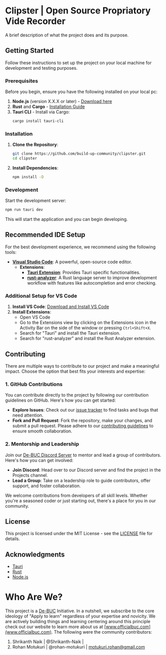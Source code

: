 # Clipster | Open Source Propriatory Vide Recorder
A brief description of what the project does and its purpose.

## Getting Started

Follow these instructions to set up the project on your local machine for development and testing purposes.

### Prerequisites

Before you begin, ensure you have the following installed on your local pc:

1. **Node.js** (version X.X.X or later) - [Download here](https://nodejs.org/)
2. **Rust** and **Cargo** - [Installation Guide](https://www.rust-lang.org/tools/install)
3. **Tauri CLI** - Install via Cargo:
   ```sh
   cargo install tauri-cli
   ```

### Installation

1. **Clone the Repository**:
   ```sh
   git clone https://github.com/build-up-community/clipster.git
   cd clipster
   ```

2. **Install Dependencies**:
   ```sh
   npm install -D
   ```

### Development

Start the development server:

```sh
npm run tauri dev
```

This will start the application and you can begin developing.

## Recommended IDE Setup

For the best development experience, we recommend using the following tools:

- **[Visual Studio Code](https://code.visualstudio.com/)**: A powerful, open-source code editor.
  - **Extensions**:
    - **[Tauri Extension](https://marketplace.visualstudio.com/items?itemName=tauri-apps.tauri-vscode)**: Provides Tauri specific functionalities.
    - **[rust-analyzer](https://marketplace.visualstudio.com/items?itemName=rust-lang.rust-analyzer)**: A Rust language server to improve development workflow with features like autocompletion and error checking.

### Additional Setup for VS Code

1. **Install VS Code**: [Download and Install VS Code](https://code.visualstudio.com/)
2. **Install Extensions**:
   - Open VS Code
   - Go to the Extensions view by clicking on the Extensions icon in the Activity Bar on the side of the window or pressing `Ctrl+Shift+X`.
   - Search for "Tauri" and install the Tauri extension.
   - Search for "rust-analyzer" and install the Rust Analyzer extension.

## Contributing

There are multiple ways to contribute to our project and make a meaningful impact. Choose the option that best fits your interests and expertise:

### 1. GitHub Contributions

You can contribute directly to the project by following our contribution guidelines on GitHub. Here's how you can get started:

- **Explore Issues**: Check out our [issue tracker](link-to-issues) to find tasks and bugs that need attention.
- **Fork and Pull Request**: Fork the repository, make your changes, and submit a pull request. Please adhere to our [contributing guidelines](link-to-guidelines) to ensure smooth collaboration.

### 2. Mentorship and Leadership

Join our [De-BUC Discord Server]() to mentor and lead a group of contributors. Here's how you can get involved:

- **Join Discord**: Head over to our Discord server and find the project in the Projects channel.
- **Lead a Group**: Take on a leadership role to guide contributors, offer support, and foster collaboration.

We welcome contributions from developers of all skill levels. Whether you're a seasoned coder or just starting out, there's a place for you in our community.

## License

This project is licensed under the MIT License - see the [LICENSE](LICENSE) file for details.

## Acknowledgments

- [Tauri](https://tauri.studio/)
- [Rust](https://www.rust-lang.org/)
- [Node.js](https://nodejs.org/)


# Who Are We?

This project is a [De-BUC]() Initiative. In a nutshell, we subscribe to the core ideology of "Apply to learn" regardless of your expertise and novicity. We are actively building things and learning centering around this principle check out our website to learn more about us at [www.officialbuc.com](www.officialbuc.com). The following were the community contributors:

1. Shrikanth Naik | @Shrikanth-Naik | 
2. Rohan Motukuri | @rohan-motukuri | motukuri.rohan@gmail.com